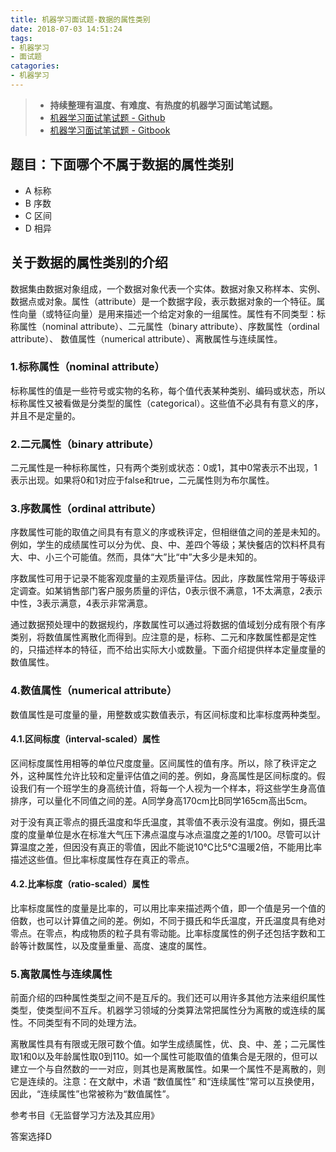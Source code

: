 ```yaml
---
title: 机器学习面试题-数据的属性类别
date: 2018-07-03 14:51:24
tags:
- 机器学习
- 面试题
catagories:
- 机器学习
---
```


> - **持续整理有温度、有难度、有热度的机器学习面试笔试题。**
> - [机器学习面试笔试题 - Github](https://github.com/geekcircle/machine-learning-interview-qa/)
> - [机器学习面试笔试题 - Gitbook](https://geekcircle.org/machine-learning-interview-qa/)

## 题目：下面哪个不属于数据的属性类别

- A 标称
- B 序数
- C 区间
- D 相异

## 关于数据的属性类别的介绍

数据集由数据对象组成，一个数据对象代表一个实体。数据对象又称样本、实例、数据点或对象。属性（attribute）是一个数据字段，表示数据对象的一个特征。属性向量（或特征向量）是用来描述一个给定对象的一组属性。属性有不同类型：标称属性（nominal attribute）、二元属性（binary attribute）、序数属性（ordinal attribute）、 数值属性（numerical attribute）、离散属性与连续属性。

### 1.标称属性（nominal attribute）

标称属性的值是一些符号或实物的名称，每个值代表某种类别、编码或状态，所以标称属性又被看做是分类型的属性（categorical）。这些值不必具有有意义的序，并且不是定量的。

### 2.二元属性（binary attribute）

二元属性是一种标称属性，只有两个类别或状态：0或1，其中0常表示不出现，1表示出现。如果将0和1对应于false和true，二元属性则为布尔属性。

### 3.序数属性（ordinal attribute）

序数属性可能的取值之间具有有意义的序或秩评定，但相继值之间的差是未知的。例如，学生的成绩属性可以分为优、良、中、差四个等级；某快餐店的饮料杯具有大、中、小三个可能值。然而，具体“大”比“中”大多少是未知的。

序数属性可用于记录不能客观度量的主观质量评估。因此，序数属性常用于等级评定调查。如某销售部门客户服务质量的评估，0表示很不满意，1不太满意，2表示中性，3表示满意，4表示非常满意。

通过数据预处理中的数据规约，序数属性可以通过将数据的值域划分成有限个有序类别，将数值属性离散化而得到。应注意的是，标称、二元和序数属性都是定性的，只描述样本的特征，而不给出实际大小或数量。下面介绍提供样本定量度量的数值属性。

### 4.数值属性（numerical attribute）

数值属性是可度量的量，用整数或实数值表示，有区间标度和比率标度两种类型。

#### 4.1.区间标度（interval-scaled）属性

区间标度属性用相等的单位尺度度量。区间属性的值有序。所以，除了秩评定之外，这种属性允许比较和定量评估值之间的差。例如，身高属性是区间标度的。假设我们有一个班学生的身高统计值，将每一个人视为一个样本，将这些学生身高值排序，可以量化不同值之间的差。A同学身高170cm比B同学165cm高出5cm。

对于没有真正零点的摄氏温度和华氏温度，其零值不表示没有温度。例如，摄氏温度的度量单位是水在标准大气压下沸点温度与冰点温度之差的1/100。尽管可以计算温度之差，但因没有真正的零值，因此不能说10℃比5℃温暖2倍，不能用比率描述这些值。但比率标度属性存在真正的零点。

#### 4.2.比率标度（ratio-scaled）属性

比率标度属性的度量是比率的，可以用比率来描述两个值，即一个值是另一个值的倍数，也可以计算值之间的差。例如，不同于摄氏和华氏温度，开氏温度具有绝对零点。在零点，构成物质的粒子具有零动能。比率标度属性的例子还包括字数和工龄等计数属性，以及度量重量、高度、速度的属性。

### 5.离散属性与连续属性

前面介绍的四种属性类型之间不是互斥的。我们还可以用许多其他方法来组织属性类型，使类型间不互斥。机器学习领域的分类算法常把属性分为离散的或连续的属性。不同类型有不同的处理方法。

离散属性具有有限或无限可数个值。如学生成绩属性，优、良、中、差；二元属性取1和0以及年龄属性取0到110。如一个属性可能取值的值集合是无限的，但可以建立一个与自然数的一一对应，则其也是离散属性。如果一个属性不是离散的，则它是连续的。注意：在文献中，术语 “数值属性” 和“连续属性”常可以互换使用，因此，“连续属性”也常被称为“数值属性”。

参考书目《无监督学习方法及其应用》

答案选择D